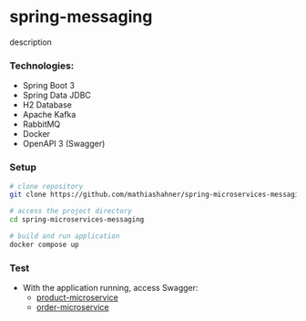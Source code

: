 # spring-messaging

description

### Technologies:
- Spring Boot 3
- Spring Data JDBC
- H2 Database
- Apache Kafka
- RabbitMQ
- Docker
- OpenAPI 3 (Swagger)

### Setup

``` bash
# clone repository
git clone https://github.com/mathiashahner/spring-microservices-messaging.git

# access the project directory
cd spring-microservices-messaging

# build and run application
docker compose up
```

### Test
- With the application running, access Swagger:
  - [product-microservice](http://localhost:8080/swagger-ui/index.html)
  - [order-microservice](http://localhost:8081/swagger-ui/index.html)
